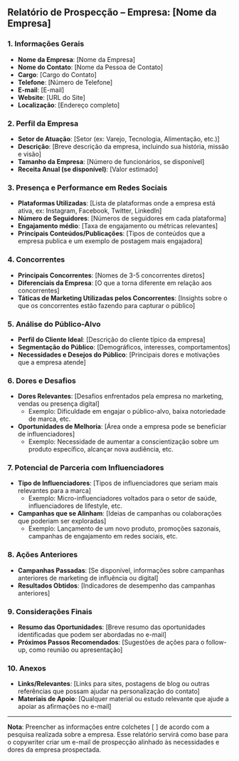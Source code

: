 ## Relatório de Prospecção – Empresa: [Nome da Empresa]

### 1. Informações Gerais
- **Nome da Empresa**: [Nome da Empresa]
- **Nome do Contato**: [Nome da Pessoa de Contato]
- **Cargo**: [Cargo do Contato]
- **Telefone**: [Número de Telefone]
- **E-mail**: [E-mail]
- **Website**: [URL do Site]
- **Localização**: [Endereço completo]

### 2. Perfil da Empresa
- **Setor de Atuação**: [Setor (ex: Varejo, Tecnologia, Alimentação, etc.)]
- **Descrição**: [Breve descrição da empresa, incluindo sua história, missão e visão]
- **Tamanho da Empresa**: [Número de funcionários, se disponível]
- **Receita Anual (se disponível)**: [Valor estimado]

### 3. Presença e Performance em Redes Sociais
- **Plataformas Utilizadas**: [Lista de plataformas onde a empresa está ativa, ex: Instagram, Facebook, Twitter, LinkedIn]
- **Número de Seguidores**: [Números de seguidores em cada plataforma]
- **Engajamento médio**: [Taxa de engajamento ou métricas relevantes]
- **Principais Conteúdos/Publicações**: [Tipos de conteúdos que a empresa publica e um exemplo de postagem mais engajadora]

### 4. Concorrentes
- **Principais Concorrentes**: [Nomes de 3-5 concorrentes diretos]
- **Diferenciais da Empresa**: [O que a torna diferente em relação aos concorrentes]
- **Táticas de Marketing Utilizadas pelos Concorrentes**: [Insights sobre o que os concorrentes estão fazendo para capturar o público]

### 5. Análise do Público-Alvo
- **Perfil do Cliente Ideal**: [Descrição do cliente típico da empresa]
- **Segmentação do Público**: [Demográficos, interesses, comportamentos]
- **Necessidades e Desejos do Público**: [Principais dores e motivações que a empresa atende]

### 6. Dores e Desafios
- **Dores Relevantes**: [Desafios enfrentados pela empresa no marketing, vendas ou presença digital]
  - Exemplo: Dificuldade em engajar o público-alvo, baixa notoriedade de marca, etc.
- **Oportunidades de Melhoria**: [Área onde a empresa pode se beneficiar de influenciadores]
  - Exemplo: Necessidade de aumentar a conscientização sobre um produto específico, alcançar nova audiência, etc.

### 7. Potencial de Parceria com Influenciadores
- **Tipo de Influenciadores**: [Tipos de influenciadores que seriam mais relevantes para a marca]
  - Exemplo: Micro-influenciadores voltados para o setor de saúde, influenciadores de lifestyle, etc.
- **Campanhas que se Alinham**: [Ideias de campanhas ou colaborações que poderiam ser exploradas]
  - Exemplo: Lançamento de um novo produto, promoções sazonais, campanhas de engajamento em redes sociais, etc.
  
### 8. Ações Anteriores
- **Campanhas Passadas**: [Se disponível, informações sobre campanhas anteriores de marketing de influência ou digital]
- **Resultados Obtidos**: [Indicadores de desempenho das campanhas anteriores]
  
### 9. Considerações Finais
- **Resumo das Oportunidades**: [Breve resumo das oportunidades identificadas que podem ser abordadas no e-mail]
- **Próximos Passos Recomendados**: [Sugestões de ações para o follow-up, como reunião ou apresentação]

### 10. Anexos
- **Links/Relevantes**: [Links para sites, postagens de blog ou outras referências que possam ajudar na personalização do contato]
- **Materiais de Apoio**: [Qualquer material ou estudo relevante que ajude a apoiar as afirmações no e-mail]

---

**Nota**: Preencher as informações entre colchetes [ ] de acordo com a pesquisa realizada sobre a empresa. Esse relatório servirá como base para o copywriter criar um e-mail de prospecção alinhado às necessidades e dores da empresa prospectada.